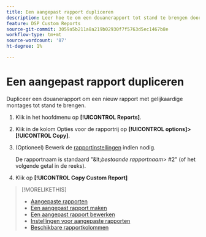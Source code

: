 ```yaml
---
title: Een aangepast rapport dupliceren
description: Leer hoe te om een douanerapport tot stand te brengen door een bestaand rapport te dupliceren.
feature: DSP Custom Reports
source-git-commit: 3059a5b211a8a219b02930f7f5763d5ec1467b8e
workflow-type: tm+mt
source-wordcount: '87'
ht-degree: 1%

---
```


# Een aangepast rapport dupliceren

Dupliceer een douanerapport om een nieuw rapport met gelijkaardige montages tot stand te brengen.

1. Klik in het hoofdmenu op **[!UICONTROL Reports]**.

1. Klik in de kolom Opties voor de rapportrij op **[!UICONTROL options]>[!UICONTROL Copy]**.

1. (Optioneel) Bewerk de [rapportinstellingen](/help/dsp/reports/report-settings.md) indien nodig.

   De rapportnaam is standaard &quot;\&lt;*bestaande rapportnaam*\> \#2&quot; (of het volgende getal in de reeks).

1. Klik op **[!UICONTROL Copy Custom Report]**

>[!MORELIKETHIS]
>
>* [Aangepaste rapporten](/help/dsp/reports/report-about.md)
>* [Een aangepast rapport maken](/help/dsp/reports/report-create.md)
>* [Een aangepast rapport bewerken](/help/dsp/reports/report-edit.md)
>* [Instellingen voor aangepaste rapporten](/help/dsp/reports/report-settings.md)
>* [Beschikbare rapportkolommen](/help/dsp/reports/report-columns.md)

